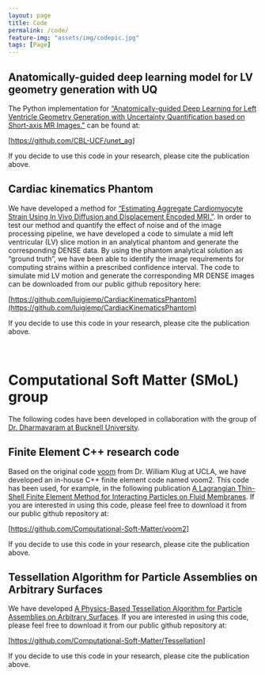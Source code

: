 ```yaml
---
layout: page
title: Code
permalink: /code/
feature-img: "assets/img/codepic.jpg"
tags: [Page]
---
```



## Anatomically-guided deep learning model for LV geometry generation with UQ
The Python implementation for [“Anatomically-guided Deep Learning for Left Ventricle Geometry Generation with Uncertainty Quantification based on Short-axis MR Images."](https://www.sciencedirect.com/science/article/pii/S0952197623001963) can be found at:

[https://github.com/CBL-UCF/unet_ag]

If you decide to use this code in your research, please cite the publication above.
<br/>

## Cardiac kinematics Phantom
We have developed a method for [“Estimating Aggregate Cardiomyocyte Strain Using In Vivo Diffusion and Displacement Encoded MRI.”](https://ieeexplore.ieee.org/abstract/document/8792099). In order to test our method and quantify the effect of noise and of the image processing pipeline, we have developed a code to simulate a mid left ventricular (LV) slice motion in an analytical phantom and generate the corresponding DENSE data. By using the phantom analytical solution as “ground truth”, we have been able to identify the image requirements for computing strains within a prescribed confidence interval. The code to simulate mid LV motion and generate the corresponding MR DENSE images can be downloaded from our public github repository here:

[https://github.com/luigiemp/CardiacKinematicsPhantom](https://github.com/luigiemp/CardiacKinematicsPhantom)

If you decide to use this code in your research, please cite the publication above.
<br/><br/><br/>


# Computational Soft Matter (SMoL) group
The following codes have been developed in collaboration with the group of [Dr. Dharmavaram at Bucknell University](https://www.bucknell.edu/fac-staff/sanjay-dharmavaram).

## Finite Element C++ research code
Based on the original code [voom](https://github.com/wsklug/voom) from Dr. William Klug at UCLA, we have developed an in-house C++ finite element code named voom2. This code has been used, for example, in the following publication [A Lagrangian Thin-Shell Finite Element Method for Interacting Particles on Fluid Membranes](https://www.mdpi.com/2077-0375/12/10/960). If you are interested in using this code, please feel free to download it from our public github repository at:

[https://github.com/Computational-Soft-Matter/voom2]

If you decide to use this code in your research, please cite the publication above.
<br/>

## Tessellation Algorithm for Particle Assemblies on Arbitrary Surfaces
We have developed [A Physics-Based Tessellation Algorithm for Particle Assemblies on Arbitrary Surfaces](https://www.sciencedirect.com/science/article/pii/S0010465524000894). If you are interested in using this code, please feel free to download it from our public github repository at:

[https://github.com/Computational-Soft-Matter/Tessellation]

If you decide to use this code in your research, please cite the publication above.
<br/>

